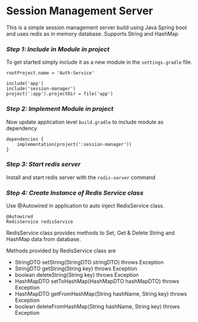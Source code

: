 # Session Management Server #
This is a simple session management server build using Java Spring boot and uses redis as in memory database. Supports String and HashMap

### *Step 1: Include in Module in project*  ###
To get started simply include it as a new module in the `settings.gradle` file.
```
rootProject.name = 'Auth-Service'

include('app')
include('session-manager')
project(':app').projectDir = file('app')
```

### *Step 2: Implement Module in project*  ###
Now update application level `build.gradle` to include module as dependency
```
dependencies {
    implementation(project(':session-manager'))
}
```

### *Step 3: Start redis server*  ###
Install and start redis server with the `redis-server` command

### *Step 4: Create Instance of Redis Service class* ###
Use @Autowired in application to auto inject RedisService class.

```
@Autowired
RedisService redisService
```

RedisService class provides methods to Set, Get & Delete String and HashMap data from database.

Methods provided by RedisService class are
* StringDTO setString(StringDTO stringDTO) throws Exception
* StringDTO getString(String key) throws Exception
* boolean deleteString(String key) throws Exception
* HashMapDTO setToHashMap(HashMapDTO hashMapDTO) throws Exception
* HashMapDTO getFromHashMap(String hashName, String key) throws Exception
* boolean deleteFromHashMap(String hashName, String key) throws Exception